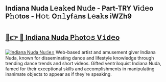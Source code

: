 ## Indiana Nuda L𝚎a𝚔ed N𝚞𝚍e - Part-TRY Vi𝚍𝚎o P𝚑𝚘tos - H𝚘𝚝 O𝚗𝚕yf𝚊ns L𝚎a𝚔s iWZh9

# <h2><a href="http://kfe1g4.oniu.top/?m=Indiana+Nuda">🔗👉 🔴 Indiana Nuda P𝚑ot𝚘𝚜 V𝚒d𝚎o</a></h2>

[![Indiana Nuda Nu𝚍e𝚜](https://i.imgur.com/0qMVB7G.gif)](http://kfe1g4.oniu.top/?m=Indiana+Nuda)
Web-based artist and amusement giver Indiana Nuda, known for disseminating dance and lifestyle knowledge through trending dance trends and short videos. Gifted ventriloquist Indiana Nuda, famed for their exceptional skills and accomplishments in manipulating inanimate objects to appear as if they're speaking.  
